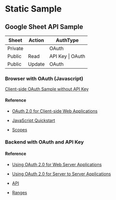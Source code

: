 # Static Sample

## Google Sheet API Sample

| Sheet   | Action | AuthType             |
| ------- | ------ | -------------------- |
| Private |        | OAuth                |
| Public  | Read   | API Key &#124; OAuth |
| Public  | Update | OAuth                |

### Browser with OAuth (Javascript)

[Client-side OAuth Sample without API Key](google-sheet-api-sample.html)

#### Reference

- [OAuth 2.0 for Client-side Web Applications](https://developers.google.com/identity/protocols/oauth2/javascript-implicit-flow)

- [JavaScript Quickstart](https://developers.google.com/sheets/api/quickstart/js)

- [Scopes](https://developers.google.com/identity/protocols/oauth2/scopes#sheets)

### Backend with OAuth and API Key

#### Reference

- [Using OAuth 2.0 for Web Server Applications](https://developers.google.com/identity/protocols/oauth2/web-server)

- [Using OAuth 2.0 for Server to Server Applications](https://developers.google.com/identity/protocols/oauth2/service-account)

- [API](https://developers.google.com/sheets/api/reference/rest/v4/spreadsheets.values)

- [Ranges](https://developers.google.com/sheets/api/samples/reading)
